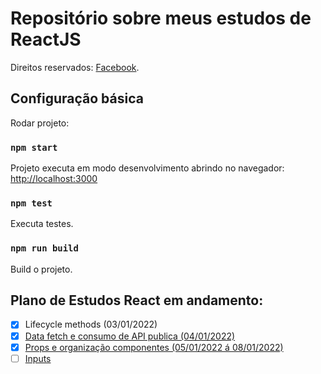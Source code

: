 # Repositório sobre meus estudos de ReactJS

Direitos reservados: [Facebook](https://github.com/facebook/create-react-app).

## Configuração básica

Rodar projeto:

### `npm start`

Projeto executa em modo desenvolvimento abrindo no navegador: [http://localhost:3000](http://localhost:3000)

### `npm test`

Executa testes.

### `npm run build`

Build o projeto.

## Plano de Estudos React em andamento:

- [x] Lifecycle methods (03/01/2022)
- [x] [Data fetch e consumo de API publica (04/01/2022)](/../../tree/01-Estudos-Data-Fetch)
- [x] [Props e organização componentes (05/01/2022 á 08/01/2022)](/../../tree/02-Estudo-Props-e-organização-de-componentes)
- [ ] [Inputs]()
